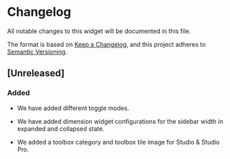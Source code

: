 # Changelog

All notable changes to this widget will be documented in this file.

The format is based on [Keep a Changelog](https://keepachangelog.com/en/1.0.0/), and this project adheres to [Semantic Versioning](https://semver.org/spec/v2.0.0.html).

## [Unreleased]

### Added

-   We have added different toggle modes.

-   We have added dimension widget configurations for the sidebar width in expanded and collapsed state.

-   We added a toolbox category and toolbox tile image for Studio & Studio Pro.
